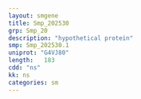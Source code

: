 ```yaml
---
layout: smgene
title: Smp_202530
grp: Smp_20
description: "hypothetical protein"
smp: Smp_202530.1
uniprot: "G4VJ80"
length:   183
cdd: "ns"
kk: ns
categories: sm
---
```

